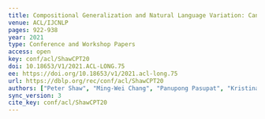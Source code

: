 ```yaml
---
title: Compositional Generalization and Natural Language Variation: Can a Semantic Parsing Approach Handle Both?
venue: ACL/IJCNLP
pages: 922-938
year: 2021
type: Conference and Workshop Papers
access: open
key: conf/acl/ShawCPT20
doi: 10.18653/V1/2021.ACL-LONG.75
ee: https://doi.org/10.18653/v1/2021.acl-long.75
url: https://dblp.org/rec/conf/acl/ShawCPT20
authors: ["Peter Shaw", "Ming-Wei Chang", "Panupong Pasupat", "Kristina Toutanova"]
sync_version: 3
cite_key: conf/acl/ShawCPT20
---
```

